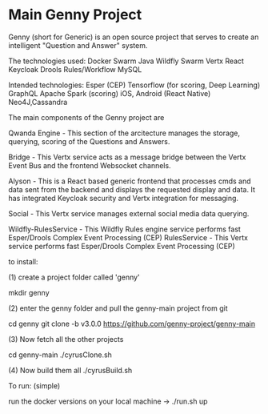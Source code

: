 # Main Genny Project
Genny (short for Generic) is an open source project that serves to create an intelligent "Question and Answer" system.

The technologies used:
Docker Swarm
Java Wildfly Swarm
Vertx
React
Keycloak
Drools Rules/Workflow
MySQL

Intended technologies:
Esper (CEP)
Tensorflow (for scoring, Deep Learning)
GraphQL
Apache Spark (scoring)
iOS, Android (React Native)
Neo4J,Cassandra




The main components of the Genny project are

Qwanda Engine - This section of the arcitecture manages the storage, querying, scoring of the Questions and Answers.

Bridge - This Vertx service acts as a message bridge between the Vertx Event Bus and the frontend Websocket channels.

Alyson - This is a React based generic frontend that processes cmds and data sent from the backend and displays the requested display and data. It has integrated Keycloak security and Vertx integration for messaging. 

Social - This Vertx service manages external social media data querying.

Wildfly-RulesService - This Wildfly Rules engine service performs fast Esper/Drools Complex Event Processing (CEP)
RulesService - This Vertx service performs fast Esper/Drools Complex Event Processing (CEP)

to install:

(1) create a project folder called 'genny'

mkdir genny

(2) enter the genny folder and pull the genny-main project from git

cd genny
git clone -b v3.0.0 https://github.com/genny-project/genny-main

(3) Now fetch all the other projects

cd genny-main
./cyrusClone.sh

(4) Now build them all
./cyrusBuild.sh



To run: (simple)

run the docker versions on your local machine -> ./run.sh <project> up

